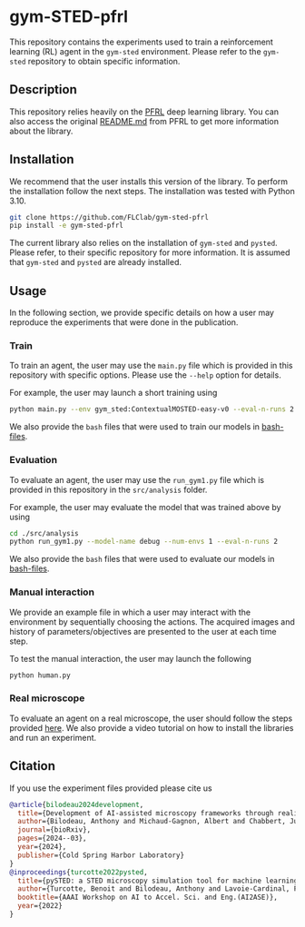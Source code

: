 # gym-STED-pfrl

This repository contains the experiments used to train a reinforcement learning (RL) agent in the `gym-sted` environment. Please refer to the `gym-sted` repository to obtain specific information.

## Description

This repository relies heavily on the [PFRL](https://github.com/pfnet/pfrl) deep learning library. You can also access the original [README.md](https://github.com/FLClab/gym-sted-pfrl/blob/main/PFRL-README.md) from PFRL to get more information about the library.

## Installation

We recommend that the user installs this version of the library. To perform the installation follow the next steps. The installation was tested with Python 3.10.

```bash
git clone https://github.com/FLClab/gym-sted-pfrl
pip install -e gym-sted-pfrl
```

The current library also relies on the installation of `gym-sted` and `pysted`. Please refer, to their specific repository for more information. It is assumed that `gym-sted` and `pysted` are already installed.

## Usage

In the following section, we provide specific details on how a user may reproduce the experiments that were done in the publication.

### Train

To train an agent, the user may use the `main.py` file which is provided in this repository with specific options. Please use the `--help` option for details.

For example, the user may launch a short training using

```bash
python main.py --env gym_sted:ContextualMOSTED-easy-v0 --eval-n-runs 2 --steps 10 --update-interval 4 --log-interval 1 --eval-interval 5 --gamma 0. --exp-id debug
```

We also provide the `bash` files that were used to train our models in [bash-files](https://github.com/FLClab/gym-sted-pfrl/blob/main/bash-files).

### Evaluation

To evaluate an agent, the user may use the `run_gym1.py` file which is provided in this repository in the `src/analysis` folder.

For example, the user may evaluate the model that was trained above by using

```bash
cd ./src/analysis
python run_gym1.py --model-name debug --num-envs 1 --eval-n-runs 2
```

We also provide the `bash` files that were used to evaluate our models in [bash-files](https://github.com/FLClab/gym-sted-pfrl/blob/main/bash-files/eval).

### Manual interaction

We provide an example file in which a user may interact with the environment by sequentially choosing the actions. The acquired images and history of parameters/objectives are presented to the user at each time step.

To test the manual interaction, the user may launch the following

```bash
python human.py
```

### Real microscope

To evaluate an agent on a real microscope, the user should follow the steps provided [here](https://github.com/FLClab/gym-sted-pfrl/blob/main/src/analysis/README.md). We also provide a video tutorial on how to install the libraries and run an experiment. 

## Citation

If you use the experiment files provided please cite us

```bibtex
@article{bilodeau2024development,
  title={Development of AI-assisted microscopy frameworks through realistic simulation in pySTED},
  author={Bilodeau, Anthony and Michaud-Gagnon, Albert and Chabbert, Julia and Turcotte, Benoit and Heine, J{\"o}rn and Durand, Audrey and Lavoie-Cardinal, Flavie},
  journal={bioRxiv},
  pages={2024--03},
  year={2024},
  publisher={Cold Spring Harbor Laboratory}
}
@inproceedings{turcotte2022pysted,
  title={pySTED: a STED microscopy simulation tool for machine learning training},
  author={Turcotte, Benoit and Bilodeau, Anthony and Lavoie-Cardinal, Flavie and Durand, Audrey},
  booktitle={AAAI Workshop on AI to Accel. Sci. and Eng.(AI2ASE)},
  year={2022}
}
```
